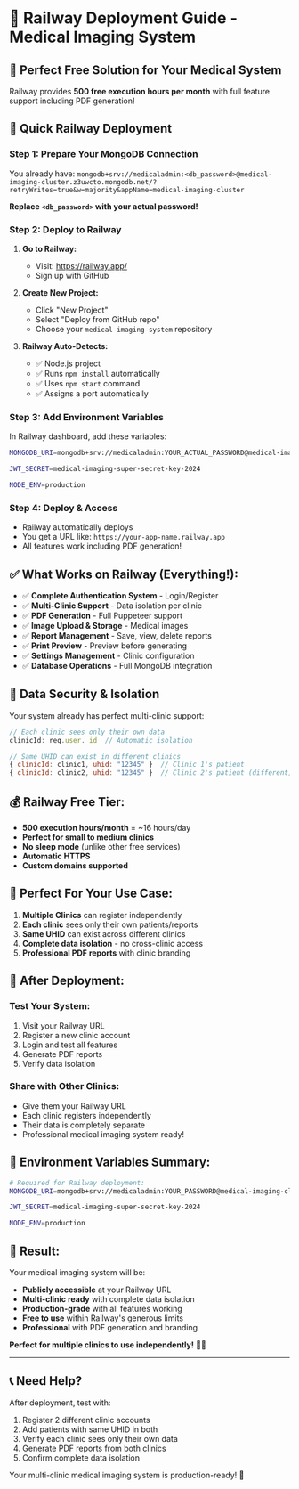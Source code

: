 # 🚂 Railway Deployment Guide - Medical Imaging System

## 🎯 **Perfect Free Solution for Your Medical System**

Railway provides **500 free execution hours per month** with full feature support including PDF generation!

## 🚀 **Quick Railway Deployment**

### **Step 1: Prepare Your MongoDB Connection**
You already have: `mongodb+srv://medicaladmin:<db_password>@medical-imaging-cluster.z3uwcto.mongodb.net/?retryWrites=true&w=majority&appName=medical-imaging-cluster`

**Replace `<db_password>` with your actual password!**

### **Step 2: Deploy to Railway**

1. **Go to Railway:**
   - Visit: https://railway.app/
   - Sign up with GitHub

2. **Create New Project:**
   - Click "New Project"
   - Select "Deploy from GitHub repo"
   - Choose your `medical-imaging-system` repository

3. **Railway Auto-Detects:**
   - ✅ Node.js project
   - ✅ Runs `npm install` automatically
   - ✅ Uses `npm start` command
   - ✅ Assigns a port automatically

### **Step 3: Add Environment Variables**

In Railway dashboard, add these variables:

```bash
MONGODB_URI=mongodb+srv://medicaladmin:YOUR_ACTUAL_PASSWORD@medical-imaging-cluster.z3uwcto.mongodb.net/medical_imaging?retryWrites=true&w=majority&appName=medical-imaging-cluster

JWT_SECRET=medical-imaging-super-secret-key-2024

NODE_ENV=production
```

### **Step 4: Deploy & Access**

- Railway automatically deploys
- You get a URL like: `https://your-app-name.railway.app`
- All features work including PDF generation!

## ✅ **What Works on Railway (Everything!):**

- ✅ **Complete Authentication System** - Login/Register
- ✅ **Multi-Clinic Support** - Data isolation per clinic
- ✅ **PDF Generation** - Full Puppeteer support
- ✅ **Image Upload & Storage** - Medical images
- ✅ **Report Management** - Save, view, delete reports
- ✅ **Print Preview** - Preview before generating
- ✅ **Settings Management** - Clinic configuration
- ✅ **Database Operations** - Full MongoDB integration

## 🔐 **Data Security & Isolation**

Your system already has perfect multi-clinic support:

```javascript
// Each clinic sees only their own data
clinicId: req.user._id  // Automatic isolation

// Same UHID can exist in different clinics
{ clinicId: clinic1, uhid: "12345" }  // Clinic 1's patient
{ clinicId: clinic2, uhid: "12345" }  // Clinic 2's patient (different)
```

## 💰 **Railway Free Tier:**

- **500 execution hours/month** = ~16 hours/day
- **Perfect for small to medium clinics**
- **No sleep mode** (unlike other free services)
- **Automatic HTTPS**
- **Custom domains supported**

## 🎯 **Perfect For Your Use Case:**

1. **Multiple Clinics** can register independently
2. **Each clinic** sees only their own patients/reports
3. **Same UHID** can exist across different clinics
4. **Complete data isolation** - no cross-clinic access
5. **Professional PDF reports** with clinic branding

## 🚀 **After Deployment:**

### **Test Your System:**
1. Visit your Railway URL
2. Register a new clinic account
3. Login and test all features
4. Generate PDF reports
5. Verify data isolation

### **Share with Other Clinics:**
- Give them your Railway URL
- Each clinic registers independently
- Their data is completely separate
- Professional medical imaging system ready!

## 🔧 **Environment Variables Summary:**

```bash
# Required for Railway deployment:
MONGODB_URI=mongodb+srv://medicaladmin:YOUR_PASSWORD@medical-imaging-cluster.z3uwcto.mongodb.net/medical_imaging?retryWrites=true&w=majority&appName=medical-imaging-cluster

JWT_SECRET=medical-imaging-super-secret-key-2024

NODE_ENV=production
```

## 🎉 **Result:**

Your medical imaging system will be:
- **Publicly accessible** at your Railway URL
- **Multi-clinic ready** with complete data isolation
- **Production-grade** with all features working
- **Free to use** within Railway's generous limits
- **Professional** with PDF generation and branding

**Perfect for multiple clinics to use independently!** 🏥✨

---

## 📞 **Need Help?**

After deployment, test with:
1. Register 2 different clinic accounts
2. Add patients with same UHID in both
3. Verify each clinic sees only their own data
4. Generate PDF reports from both clinics
5. Confirm complete data isolation

Your multi-clinic medical imaging system is production-ready! 🚀